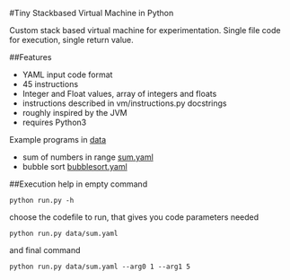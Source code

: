 #Tiny Stackbased Virtual Machine in Python

Custom stack based virtual machine for experimentation.
Single file code for execution, single return value.

##Features
* YAML input code format
* 45 instructions
* Integer and Float values, array of integers and floats
* instructions described in vm/instructions.py docstrings
* roughly inspired by the JVM
* requires Python3

Example programs in [data](data)

* sum of numbers in range [sum.yaml](data/sum.yaml)
* bubble sort [bubblesort.yaml](data/bubblesort.yaml)

##Execution
help in empty command 

```
python run.py -h
```

choose the codefile to run, that gives you code parameters needed

```
python run.py data/sum.yaml
```

and final command

```
python run.py data/sum.yaml --arg0 1 --arg1 5
```
